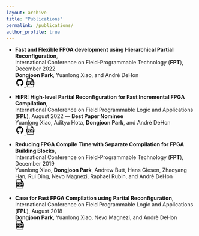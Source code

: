 ```yaml
---
layout: archive
title: "Publications"
permalink: /publications/
author_profile: true
---
```

- **Fast and Flexible FPGA development using Hierarchical Partial Reconfiguration**,\
  International Conference on Field-Programmable Technology (**FPT**), December 2022 \
  **Dongjoon Park**, Yuanlong Xiao, and Andrè DeHon \
  <a href="https://github.com/icgrp/prflow_nested_dfx">
    <img src="../images/icons/github.svg" width="24" />
  </a>
  <a href="https://ic.ese.upenn.edu/pdf/nested_dfx_fpt2022.pdf">
    <img src="../images/icons/pdf.svg" width="24" />
  </a>

- **HiPR: High-level Partial Reconfiguration for Fast Incremental FPGA Compilation**,\
  International Conference on Field Programmable Logic and Applications (**FPL**), August 2022 — **Best Paper Nominee** \
  Yuanlong Xiao, Aditya Hota, **Dongjoon Park**, and Andrè DeHon \
  <a href=https://github.com/icgrp/hipr>
    <img src="../images/icons/github.svg" width="24" />
  </a>
  <a href="https://ic.ese.upenn.edu/pdf/hipr_fpl2022.pdf">
    <img src="../images/icons/pdf.svg" width="24" />
  </a>

- **Reducing FPGA Compile Time with Separate Compilation for FPGA Building Blocks**, \
  International Conference on Field-Programmable Technology (**FPT**), December 2019 \
  Yuanlong Xiao, **Dongjoon Park**, Andrew Butt, Hans Giesen, Zhaoyang Han, Rui Ding, Nevo Magnezi, Raphael Rubin, and Andrè DeHon \
  <a href="https://ic.ese.upenn.edu/pdf/prflow_fpt2019.pdf">
    <img src="../images/icons/pdf.svg" width="24" />
  </a>

- **Case for Fast FPGA Compilation using Partial Reconfiguration**, \
  International Conference on Field Programmable Logic and Applications (**FPL**), August 2018 \
  **Dongjoon Park**, Yuanlong Xiao, Nevo Magnezi, and Andrè DeHon \
  <a href="https://ic.ese.upenn.edu/pdf/prflow_fpl2018.pdf">
    <img src="../images/icons/pdf.svg" width="24" />
  </a>

[nested_dfx_repo]: https://github.com/icgrp/prflow_nested_dfx
[hipr_repo]: https://github.com/icgrp/hipr

[nested_dfx_pdf]: https://ic.ese.upenn.edu/pdf/nested_dfx_fpt2022.pdf
[hipr_pdf]: https://ic.ese.upenn.edu/pdf/hipr_fpl2022.pdf
[prflow_fpt2019_pdf]: https://ic.ese.upenn.edu/pdf/prflow_fpt2019.pdf
[prflow_fpl2018_pdf]: https://ic.ese.upenn.edu/pdf/prflow_fpl2018.pdf
